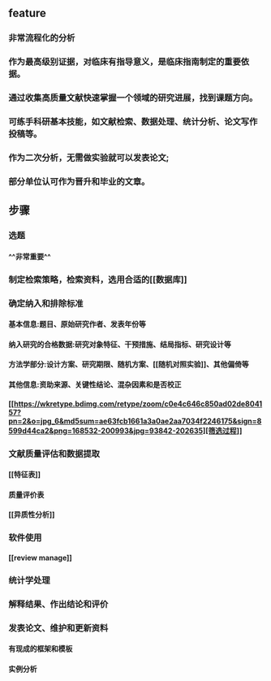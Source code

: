 ## feature
### 非常流程化的分析
### 作为最高级别证据，对临床有指导意义，是临床指南制定的重要依据。
### 通过收集高质量文献快速掌握一个领域的研究进展，找到课题方向。
### 可练手科研基本技能，如文献检索、数据处理、统计分析、论文写作投稿等。
### 作为二次分析，无需做实验就可以发表论文;
### 部分单位认可作为晋升和毕业的文章。
## 步骤
### 选题
#### ^^非常重要^^
### 制定检索策略，检索资料，选用合适的[[数据库]]
### 确定纳入和排除标准
#### 基本信息:题目、原始研究作者、发表年份等
#### 纳入研究的合格数据:研究对象特征、干预措施、结局指标、研究设计等
#### 方法学部分:设计方案、研究期限、随机方案、[[随机对照实验]]、其他偏倚等
#### 其他信息:资助来源、关键性结论、混杂因素和是否校正
#### [[https://wkretype.bdimg.com/retype/zoom/c0e4c646c850ad02de804157?pn=2&o=jpg_6&md5sum=ae63fcb1661a3a0ae2aa7034f2246175&sign=8599d44ca2&png=168532-200993&jpg=93842-202635][筛选过程]]
### 文献质量评估和数据提取
#### [[特征表]]
#### 质量评价表
#### [[异质性分析]]
### 软件使用
#### [[review manage]]
### 统计学处理
### 解释结果、作出结论和评价
### 发表论文、维护和更新资料
#### 有现成的框架和模板
#### 实例分析

